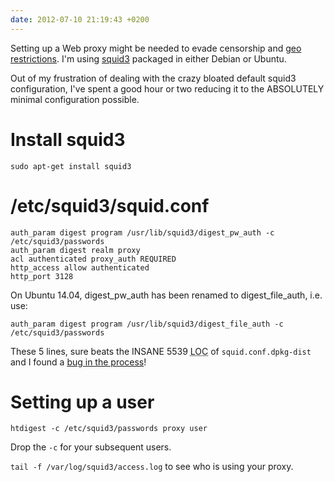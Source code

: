 ```yaml
---
date: 2012-07-10 21:19:43 +0200
---
```


Setting up a Web proxy might be needed to evade censorship and [geo
restrictions](http://dabase.com/e/04052/). I'm using
[squid3](http://www.squid-cache.org/) packaged in either Debian or Ubuntu.

Out of my frustration of dealing with the crazy bloated default squid3
configuration, I've spent a good hour or two reducing it to the ABSOLUTELY
minimal configuration possible.

# Install squid3

	sudo apt-get install squid3

# /etc/squid3/squid.conf

	auth_param digest program /usr/lib/squid3/digest_pw_auth -c /etc/squid3/passwords
	auth_param digest realm proxy
	acl authenticated proxy_auth REQUIRED
	http_access allow authenticated
	http_port 3128

On Ubuntu 14.04, digest_pw_auth has been renamed to digest_file_auth, i.e. use:

	auth_param digest program /usr/lib/squid3/digest_file_auth -c /etc/squid3/passwords

These 5 lines, sure beats the INSANE 5539 <abbr title="Lines of Code">LOC</abbr> of `squid.conf.dpkg-dist` and I found a [bug in the process](http://bugs.debian.org/cgi-bin/bugreport.cgi?bug=681122)!

# Setting up a user

	htdigest -c /etc/squid3/passwords proxy user

Drop the `-c` for your subsequent users.

`tail -f /var/log/squid3/access.log` to see who is using your proxy.
